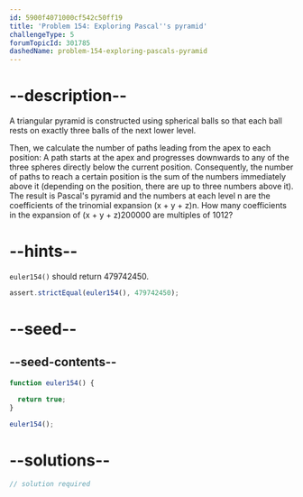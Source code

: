 ```yaml
---
id: 5900f4071000cf542c50ff19
title: 'Problem 154: Exploring Pascal''s pyramid'
challengeType: 5
forumTopicId: 301785
dashedName: problem-154-exploring-pascals-pyramid
---
```


# --description--

A triangular pyramid is constructed using spherical balls so that each ball rests on exactly three balls of the next lower level.

Then, we calculate the number of paths leading from the apex to each position: A path starts at the apex and progresses downwards to any of the three spheres directly below the current position. Consequently, the number of paths to reach a certain position is the sum of the numbers immediately above it (depending on the position, there are up to three numbers above it). The result is Pascal's pyramid and the numbers at each level n are the coefficients of the trinomial expansion (x + y + z)n. How many coefficients in the expansion of (x + y + z)200000 are multiples of 1012?

# --hints--

`euler154()` should return 479742450.

```js
assert.strictEqual(euler154(), 479742450);
```

# --seed--

## --seed-contents--

```js
function euler154() {

  return true;
}

euler154();
```

# --solutions--

```js
// solution required
```
